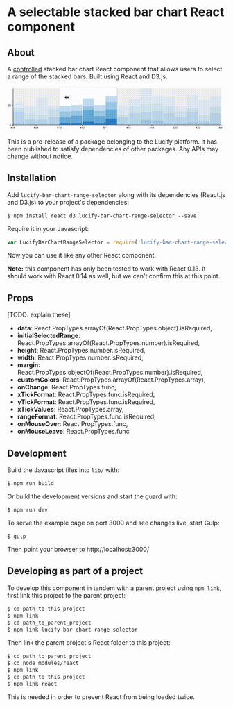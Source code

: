 
# A selectable stacked bar chart React component

##  About

A [controlled](https://facebook.github.io/react/docs/forms.html) stacked bar
chart React component that allows users to select a range of the stacked
bars. Built using React and D3.js.

![Animated GIF of component](bar-chart-range-selector.gif)

This is a pre-release of a package belonging to the Lucify platform. It has been
published to satisfy dependencies of other packages. Any APIs may change without
notice.

## Installation

Add `lucify-bar-chart-range-selector` along with its dependencies (React.js and
D3.js) to your project's dependencies:

```shell
$ npm install react d3 lucify-bar-chart-range-selector --save
```

Require it in your Javascript:

```javascript
var LucifyBarChartRangeSelector = require('lucify-bar-chart-range-selector');
```

Now you can use it like any other React component.

**Note:** this component has only been tested to work with React 0.13. It
should work with React 0.14 as well, but we can't confirm this at this point.

## Props

[TODO: explain these]

- **data**: React.PropTypes.arrayOf(React.PropTypes.object).isRequired,
- **initialSelectedRange**: React.PropTypes.arrayOf(React.PropTypes.number).isRequired,
- **height**: React.PropTypes.number.isRequired,
- **width**: React.PropTypes.number.isRequired,
- **margin**: React.PropTypes.objectOf(React.PropTypes.number).isRequired,
- **customColors**: React.PropTypes.arrayOf(React.PropTypes.array),
- **onChange**: React.PropTypes.func,
- **xTickFormat**: React.PropTypes.func.isRequired,
- **yTickFormat**: React.PropTypes.func.isRequired,
- **xTickValues**: React.PropTypes.array,
- **rangeFormat**: React.PropTypes.func.isRequired,
- **onMouseOver**: React.PropTypes.func,
- **onMouseLeave**: React.PropTypes.func

## Development

Build the Javascript files into `lib/` with:

```shell
$ npm run build
```

Or build the development versions and start the guard with:

```shell
$ npm run dev
```

To serve the example page on port 3000 and see changes live, start Gulp:

```shell
$ gulp
```

Then point your browser to http://localhost:3000/

## Developing as part of a project

To develop this component in tandem with a parent project using `npm link`,
first link this project to the parent project:

```shell
$ cd path_to_this_project
$ npm link
$ cd path_to_parent_project
$ npm link lucify-bar-chart-range-selector
```

Then link the parent project's React folder to this project:

```shell
$ cd path_to_parent_project
$ cd node_modules/react
$ npm link
$ cd path_to_this_project
$ npm link react
```

This is needed in order to prevent React from being loaded twice.
